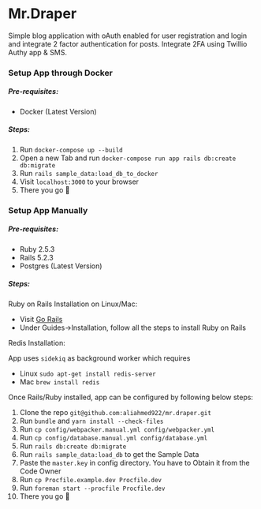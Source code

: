 # Mr.Draper

Simple blog application with oAuth enabled for user registration and login and integrate 2 factor
authentication for posts. Integrate 2FA using Twillio Authy app & SMS.

### Setup App through Docker

##### Pre-requisites:

- Docker (Latest Version)

##### Steps:
1. Run `docker-compose up --build`
2. Open a new Tab and run `docker-compose run app rails db:create db:migrate`
3. Run `rails sample_data:load_db_to_docker`
4. Visit `localhost:3000` to your browser
5. There you go 🎉

### Setup App Manually

##### Pre-requisites:
- Ruby 2.5.3
- Rails 5.2.3
- Postgres (Latest Version)

##### Steps:

Ruby on Rails Installation on Linux/Mac:
- Visit [Go Rails](http://gorails.com)
- Under Guides->Installation, follow all the steps to install Ruby on Rails

Redis Installation:

App uses `sidekiq` as background worker which requires

- Linux `sudo apt-get install redis-server`
- Mac `brew install redis`

Once Rails/Ruby installed, app can be configured by following below steps:

1. Clone the repo `git@github.com:aliahmed922/mr.draper.git`
2. Run `bundle` and `yarn install --check-files`
3. Run `cp config/webpacker.manual.yml config/webpacker.yml`
4. Run `cp config/database.manual.yml config/database.yml`
5. Run `rails db:create db:migrate`
6. Run `rails sample_data:load_db` to get the Sample Data
7. Paste the `master.key` in config directory. You have to Obtain it from the Code Owner
8. Run `cp Procfile.example.dev Procfile.dev`
9. Run `foreman start --procfile Procfile.dev`  
10. There you go 🎉
